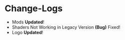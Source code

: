 # Change-Logs 
- Mods **Updated**!
- Shaders Not Working in Legacy Version **(Bug)** Fixed! 
- Logo **Updated**!

